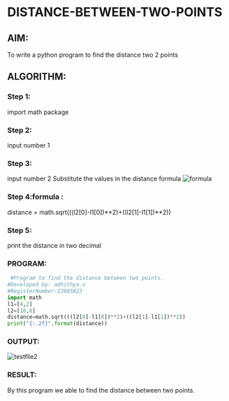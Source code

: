 # DISTANCE-BETWEEN-TWO-POINTS

## AIM:
To write a python program to find the distance two 2 points
## ALGORITHM:
### Step 1:
import math package 
### Step 2:
input number 1 
### Step 3:
input number 2 
Substitute the values in the distance formula  ![formula](/formula.jpg)
### Step 4:formula :
distance = math.sqrt(((l2[0]-l1[0])**2)+((l2[1]-l1[1])**2)) 
### Step 5:
print the distance in two decimal 
### PROGRAM:
```python
 #Program to find the distance between two points.
#Developed by: adhithya.s
#RegisterNumber:22005823
import math
l1=[4,2]
l2=[10,6]
distance=math.sqrt(((l2[0]-l1[0])**2)+((l2[1]-l1[1])**2)) 
print("{:.2f}".format(distance))
 ```


### OUTPUT:
![testfile2](https://user-images.githubusercontent.com/113497423/192699121-1d758007-ae5b-4523-99b4-13baa58e9e5b.png)



### RESULT:
By this program we able to find the distance between two points.
